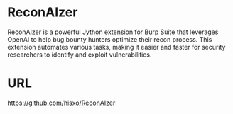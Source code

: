 # ReconAIzer

ReconAIzer is a powerful Jython extension for Burp Suite that leverages OpenAI to help bug bounty hunters optimize their recon process. This extension automates various tasks, making it easier and faster for security researchers to identify and exploit vulnerabilities.

# URL

https://github.com/hisxo/ReconAIzer